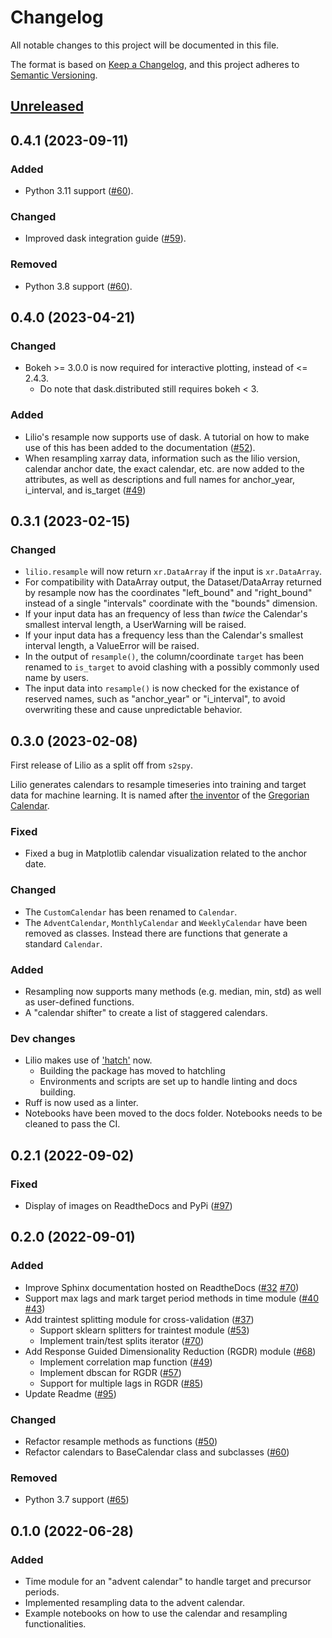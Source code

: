 # Changelog
All notable changes to this project will be documented in this file.

The format is based on [Keep a Changelog](https://keepachangelog.com/en/1.0.0/),
and this project adheres to [Semantic Versioning](https://semver.org/).

## [Unreleased]

## 0.4.1 (2023-09-11)
### Added
- Python 3.11 support ([#60](https://github.com/AI4S2S/lilio/pull/60)).

### Changed
- Improved dask integration guide ([#59](https://github.com/AI4S2S/lilio/pull/59)).

### Removed
- Python 3.8 support ([#60](https://github.com/AI4S2S/lilio/pull/60)).

## 0.4.0 (2023-04-21)
### Changed
- Bokeh >= 3.0.0 is now required for interactive plotting, instead of <= 2.4.3.
  - Do note that dask.distributed still requires bokeh < 3.

### Added
- Lilio's resample now supports use of dask. A tutorial on how to make use of this has been added to the documentation ([#52](https://github.com/AI4S2S/lilio/pull/52)).
- When resampling xarray data, information such as the lilio version, calendar anchor date, the exact calendar, etc. are now added to the attributes, as well as descriptions and full names for anchor_year, i_interval, and is_target ([#49](https://github.com/AI4S2S/lilio/pull/49))

## 0.3.1 (2023-02-15)

### Changed
- `lilio.resample` will now return `xr.DataArray` if the input is `xr.DataArray`.
- For compatibility with DataArray output, the Dataset/DataArray returned by resample now has the coordinates "left_bound" and "right_bound" instead of a single "intervals" coordinate with the "bounds" dimension.
- If your input data has an frequency of less than _twice_ the Calendar's smallest interval length, a UserWarning will be raised.
- If your input data has a frequency less than the Calendar's smallest interval length, a ValueError will be raised.
- In the output of `resample()`, the column/coordinate `target` has been renamed to `is_target` to avoid clashing with a possibly commonly used name by users.
- The input data into `resample()` is now checked for the existance of reserved names, such as "anchor_year" or "i_interval", to avoid overwriting these and cause unpredictable behavior.

## 0.3.0 (2023-02-08)

First release of Lilio as a split off from `s2spy`.

Lilio generates calendars to resample timeseries into training and target data for machine learning.
It is named after [the inventor](https://en.wikipedia.org/wiki/Aloysius_Lilius) of the [Gregorian Calendar](https://en.wikipedia.org/wiki/Gregorian_calendar).

### Fixed
- Fixed a bug in Matplotlib calendar visualization related to the anchor date.

### Changed
- The `CustomCalendar` has been renamed to `Calendar`.
- The `AdventCalendar`, `MonthlyCalendar` and `WeeklyCalendar` have been removed as classes. Instead there are functions that generate a standard `Calendar`.

### Added
- Resampling now supports many methods (e.g. median, min, std) as well as user-defined functions.
- A "calendar shifter" to create a list of staggered calendars.

### Dev changes
- Lilio makes use of ['hatch'](https://hatch.pypa.io/) now.
  - Building the package has moved to hatchling
  - Environments and scripts are set up to handle linting and docs building.
- Ruff is now used as a linter.
- Notebooks have been moved to the docs folder. Notebooks needs to be cleaned to pass the CI.

## 0.2.1 (2022-09-02)

### Fixed
- Display of images on ReadtheDocs and PyPi ([#97](https://github.com/AI4S2S/s2spy/pull/97))

## 0.2.0 (2022-09-01)

### Added
- Improve Sphinx documentation hosted on ReadtheDocs ([#32](https://github.com/AI4S2S/s2spy/pull/32) [#70](https://github.com/AI4S2S/s2spy/pull/70))
- Support max lags and mark target period methods in time module ([#40](https://github.com/AI4S2S/s2spy/pull/40) [#43](https://github.com/AI4S2S/s2spy/pull/43))
- Add traintest splitting module for cross-validation ([#37](https://github.com/AI4S2S/s2spy/pull/37))
  - Support sklearn splitters for traintest module ([#53](https://github.com/AI4S2S/s2spy/pull/53))
  - Implement train/test splits iterator ([#70](https://github.com/AI4S2S/s2spy/pull/70))
- Add Response Guided Dimensionality Reduction (RGDR) module ([#68](https://github.com/AI4S2S/s2spy/pull/68))
  - Implement correlation map function ([#49](https://github.com/AI4S2S/s2spy/pull/49))
  - Implement dbscan for RGDR ([#57](https://github.com/AI4S2S/s2spy/pull/57))
  - Support for multiple lags in RGDR ([#85](https://github.com/AI4S2S/s2spy/pull/85))
- Update Readme ([#95](https://github.com/AI4S2S/s2spy/pull/95))

### Changed
- Refactor resample methods as functions ([#50](https://github.com/AI4S2S/s2spy/issues/50))
- Refactor calendars to BaseCalendar class and subclasses ([#60](https://github.com/AI4S2S/s2spy/pull/60))

### Removed
- Python 3.7 support ([#65](https://github.com/AI4S2S/s2spy/issues/65))

## 0.1.0 (2022-06-28)

### Added
- Time module for an "advent calendar" to handle target and precursor periods.
- Implemented resampling data to the advent calendar.
- Example notebooks on how to use the calendar and resampling functionalities.

[Unreleased]: https://github.com/AI4S2S/lilio